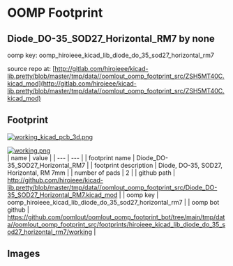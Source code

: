 # OOMP Footprint  
## Diode_DO-35_SOD27_Horizontal_RM7  by none  
  
oomp key: oomp_hiroieee_kicad_lib_diode_do_35_sod27_horizontal_rm7  
  
source repo at: [http://gitlab.com/hiroieee/kicad-lib.pretty/blob/master/tmp/data//oomlout_oomp_footprint_src/ZSH5MT40C.kicad_mod](http://gitlab.com/hiroieee/kicad-lib.pretty/blob/master/tmp/data//oomlout_oomp_footprint_src/ZSH5MT40C.kicad_mod)  
## Footprint  
  
[![working_kicad_pcb_3d.png](working_kicad_pcb_3d_600.png)](working_kicad_pcb_3d.png)  
  
[![working.png](working_600.png)](working.png)  
| name | value | 
| --- | --- | 
| footprint name | Diode_DO-35_SOD27_Horizontal_RM7 | 
| footprint description | Diode, DO-35,  SOD27, Horizontal, RM 7mm | 
| number of pads | 2 | 
| github path | http://github.com/hiroieee/kicad-lib.pretty/blob/master/tmp/data//oomlout_oomp_footprint_src/Diode_DO-35_SOD27_Horizontal_RM7.kicad_mod | 
| oomp key | oomp_hiroieee_kicad_lib_diode_do_35_sod27_horizontal_rm7 | 
| oomp bot github | https://github.com/oomlout/oomlout_oomp_footprint_bot/tree/main/tmp/data//oomlout_oomp_footprint_src/footprints/hiroieee_kicad_lib_diode_do_35_sod27_horizontal_rm7/working | 
## Images  
